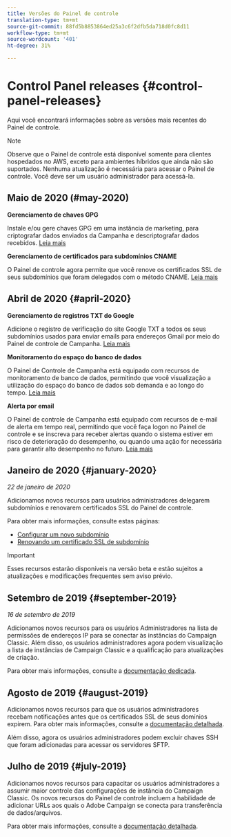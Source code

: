 ```yaml
---
title: Versões do Painel de controle
translation-type: tm+mt
source-git-commit: 88fd5b8853864ed25a3c6f2dfb5da718d0fc8d11
workflow-type: tm+mt
source-wordcount: '401'
ht-degree: 31%

---
```



# Control Panel releases {#control-panel-releases}

Aqui você encontrará informações sobre as versões mais recentes do Painel de controle.

>[!NOTE]
>
>Observe que o Painel de controle está disponível somente para clientes hospedados no AWS, exceto para ambientes híbridos que ainda não são suportados. Nenhuma atualização é necessária para acessar o Painel de controle. Você deve ser um usuário administrador para acessá-la.

## Maio de 2020 (#may-2020)

**Gerenciamento de chaves GPG**

Instale e/ou gere chaves GPG em uma instância de marketing, para criptografar dados enviados da Campanha e descriptografar dados recebidos. [Leia mais](../..//instances-settings/using/gpg-keys-management.md)

**Gerenciamento de certificados para subdomínios CNAME**

O Painel de controle agora permite que você renove os certificados SSL de seus subdomínios que foram delegados com o método CNAME. [Leia mais](../../subdomains-certificates/using/renewing-subdomain-certificate.md)

## Abril de 2020 {#april-2020}

**Gerenciamento de registros TXT do Google**

Adicione o registro de verificação do site Google TXT a todos os seus subdomínios usados para enviar emails para endereços Gmail por meio do Painel de controle de Campanha. [Leia mais](../../subdomains-certificates/using/managing-txt-records.md)

**Monitoramento do espaço do banco de dados**

O Painel de Controle de Campanha está equipado com recursos de monitoramento de banco de dados, permitindo que você visualização a utilização do espaço do banco de dados sob demanda e ao longo do tempo. [Leia mais](../../performance-monitoring/using/database-monitoring.md)

**Alerta por email**

O Painel de controle de Campanha está equipado com recursos de e-mail de alerta em tempo real, permitindo que você faça logon no Painel de controle e se inscreva para receber alertas quando o sistema estiver em risco de deterioração do desempenho, ou quando uma ação for necessária para garantir alto desempenho no futuro. [Leia mais](../../performance-monitoring/using/email-alerting.md)

## Janeiro de 2020 {#january-2020}

*22 de janeiro de 2020*

Adicionamos novos recursos para usuários administradores delegarem subdomínios e renovarem certificados SSL do Painel de controle.

Para obter mais informações, consulte estas páginas:
* [Configurar um novo subdomínio](subdomains-certificates/using/setting-up-new-subdomain.md)
* [Renovando um certificado SSL de subdomínio](subdomains-certificates/using/renewing-subdomain-certificate.md)

>[!IMPORTANT]
>
>Esses recursos estarão disponíveis na versão beta e estão sujeitos a atualizações e modificações frequentes sem aviso prévio.

## Setembro de 2019 {#september-2019}

*16 de setembro de 2019*

Adicionamos novos recursos para os usuários Administradores na lista de permissões de endereços IP para se conectar às instâncias do Campaign Classic.
Além disso, os usuários administradores agora podem visualização a lista de instâncias de Campaign Classic e a qualificação para atualizações de criação.

Para obter mais informações, consulte a [documentação dedicada](instances-settings/using/ip-whitelisting-instance-access.md).

## Agosto de 2019 {#august-2019}

Adicionamos novos recursos para que os usuários administradores recebam notificações antes que os certificados SSL de seus domínios expirem. Para obter mais informações, consulte a [documentação detalhada](subdomains-certificates/using/monitoring-ssl-certificates.md).

Além disso, agora os usuários administradores podem excluir chaves SSH que foram adicionadas para acessar os servidores SFTP.

## Julho de 2019 {#july-2019}

Adicionamos novos recursos para capacitar os usuários administradores a assumir maior controle das configurações de instância do Campaign Classic. Os novos recursos do Painel de controle incluem a habilidade de adicionar URLs aos quais o Adobe Campaign se conecta para transferência de dados/arquivos.

Para obter mais informações, consulte a [documentação detalhada](instances-settings/using/url-permissions.md).
